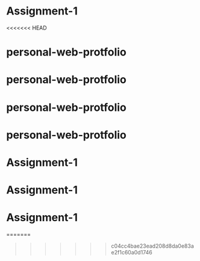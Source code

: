 # Assignment-1
<<<<<<< HEAD
# personal-web-protfolio
# personal-web-protfolio
# personal-web-protfolio
# personal-web-protfolio
# Assignment-1
# Assignment-1
# Assignment-1
=======
>>>>>>> c04cc4bae23ead208d8da0e83ae2f1c60a0d1746
